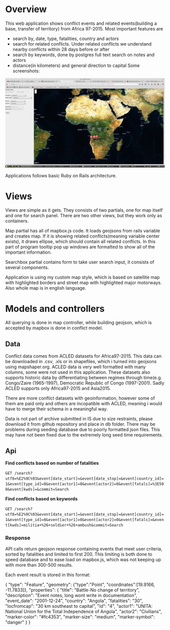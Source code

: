 # Overview

This web application shows conflict events and related events(building a base, transfer of territory) from Africa 97-2015. Most important features are
- search by, date, type, fatalities, country and actors
- search for related conflicts. Under related conflicts we understand nearby conflicts within 28 days before or after
- search by keywords, done by postgres full text search on notes and actors
- distance(in kilometers) and general direction to capital
Some screenshots:

![Screenshot](screenshot.png)

Applications follows basic Ruby on Rails architecture. 

# Views

Views are simple as it gets. They consists of two partials, one for map itself and one for search panel. There are two other views, but they work only as containers.
 
Map partial has all of mapbox.js code. It loads geojsons from rails variable and creates map. If it is showing related conflicts(meaning variable center exists), it draws ellipse, which should contain all related conflicts. In this part of program tooltip pop up windows are formatted to show all of the important information.

Searchbox partial contains form to take user search input, it consists of several components.

Application is using my custom map style, which is based on satellite map with highlighted borders and street map with highlighted major motorways. Also whole map is in english language.

# Models and controllers

All querying is done in map controller, while building geojson, which is accepted by mapbox is done in conflict model.

## Data

Conflict data comes from ACLED datasets for Africa97-2015. This data can be downloaded in .csv, .xls or in shapefiles, which i turned into geojsons using mapshaper.org. ACLED data is very well formatted with many columns, some were not used in this application. These datasets also supports historic data by differentiating between regimes through time(e.g.  Congo/Zaire (1965-1997),  Democratic  Republic  of Congo (1997-2001). Sadly ACLED supports only Africa97-2015 and Asia2015.

There are more conflict datasets with geoinformation, however some of them are paid only and others are incopatible with ACLED, meaning i would have to merge their schema in a meaningful way.

Data is not part of archive submitted in IS due to size restraints, please download it from github repository and place in db folder. There may be problems during seeding database due to poorly formatted json files. This may have not been fixed due to the extremely long seed time requirements.

## Api

**Find conflicts based on number of fatalities**

`GET /search?utf8=%E2%9C%93&event[date_start]=&event[date_stop]=&event[country_id]=1&event[type_id]=0&event[actor1]=0&event[actor2]=0&event[fatals]=%3E500&event[kwds]=&commit=Search`

**Find conflicts based on keywords**

`GET /search?utf8=%E2%9C%93&event[date_start]=&event[date_stop]=&event[country_id]=1&event[type_id]=0&event[actor1]=0&event[actor2]=0&event[fatals]=&event[kwds]=militia+%26+soldier+%26+ambush&commit=Search`

### Response

API calls return geojson response containing events that meet user criteria, sorted by fatalities and limited to first 200. This limiting is both done to speed database and to ease load on mapbox.js, which was not keeping up with more than 300-500 results.

Each event result is stored in this format:

{
    "type": "Feature",
    "geometry": {"type":"Point", "coordinates":[19.9166, -11.7833]},
    "properties": {
      "title": "Battle-No change of territory",
      "description": "Event notes, long wont write in documentation",
      "event_date": "2001-12-24",
      "country": "Angola",
      "fatalities": "30",
      "locfromcap": "30 km southeast to capital",
      "id": "4",
      "actor1": "UNITA: National Union for the Total Independence of Angola",
      "actor2": "Civilians",
      "marker-color": "#fc4353",
      "marker-size": "medium",
      "marker-symbol": "danger"
    }
  }

